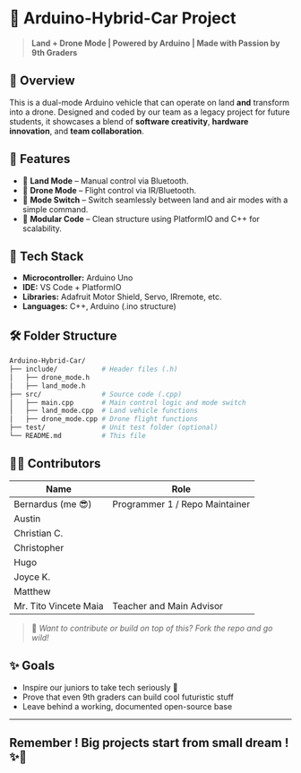 # 🚗 Arduino-Hybrid-Car Project

> **Land + Drone Mode | Powered by Arduino | Made with Passion by 9th Graders**

## 📖 Overview

This is a dual-mode Arduino vehicle that can operate on land **and** transform into a drone. Designed and coded by our team as a legacy project for future students, it showcases a blend of **software creativity**, **hardware innovation**, and **team collaboration**.

## 🎯 Features

* 🛞 **Land Mode** – Manual control via Bluetooth.
* 🚁 **Drone Mode** – Flight control via IR/Bluetooth.
* 🔁 **Mode Switch** – Switch seamlessly between land and air modes with a simple command.
* 🧠 **Modular Code** – Clean structure using PlatformIO and C++ for scalability.

## 🧩 Tech Stack

* **Microcontroller:** Arduino Uno
* **IDE:** VS Code + PlatformIO
* **Libraries:** Adafruit Motor Shield, Servo, IRremote, etc.
* **Languages:** C++, Arduino (.ino structure)

## 🛠️ Folder Structure

```bash
Arduino-Hybrid-Car/
├── include/           # Header files (.h)
│   ├── drone_mode.h
│   ├── land_mode.h        
├── src/               # Source code (.cpp)
│   ├── main.cpp       # Main control logic and mode switch
│   ├── land_mode.cpp  # Land vehicle functions
│   ├── drone_mode.cpp # Drone flight functions
├── test/              # Unit test folder (optional)
└── README.md          # This file
```

## 👨‍💻 Contributors

| Name                   | Role                         |
| ---------------------- | ---------------------------- |
| Bernardus (me 😎)      | Programmer 1 / Repo Maintainer |
| Austin                 |                              |
| Christian C.           |  |
| Christopher       |  |
| Hugo       |  |
| Joyce K.       |  |
| Matthew       |  |
| Mr. Tito Vincete Maia |Teacher and Main Advisor|

> 💬 *Want to contribute or build on top of this? Fork the repo and go wild!*

## ✨ Goals

* Inspire our juniors to take tech seriously 🚀
* Prove that even 9th graders can build cool futuristic stuff
* Leave behind a working, documented open-source base

---

## **Remember !** Big projects start from small dream !✨🌠
